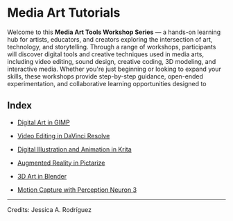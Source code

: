 # Media Art Tutorials

Welcome to this **Media Art Tools Workshop Series** — a hands-on learning hub for artists, educators, and creators exploring the intersection of art, technology, and storytelling. Through a range of workshops, participants will discover digital tools and creative techniques used in media arts, including video editing, sound design, creative coding, 3D modeling, and interactive media. Whether you're just beginning or looking to expand your skills, these workshops provide step-by-step guidance, open-ended experimentation, and collaborative learning opportunities designed to


## Index

+ [Digital Art in GIMP](Others/GIMP.md)
  
+ [Video Editing in DaVinci Resolve](Others/DaVinci.md)
  
+ [Digital Illustration and Animation in Krita](Others/Krita.md)
  
+ [Augmented Reality in Pictarize](Others/Pictarize.md)
  
+ [3D Art in Blender](Blender/README.md)
  
+ [Motion Capture with Perception Neuron 3](MOCAP/README.md)


________________________________________________________________________

Credits: Jessica A. Rodríguez
